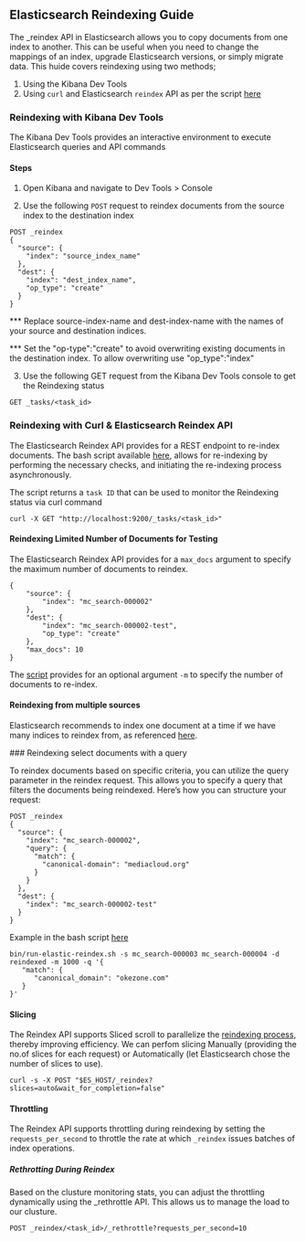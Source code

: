 ## Elasticsearch Reindexing Guide

The _reindex API in Elasticsearch allows you to copy documents from one index to another. This can be useful when you need to change the mappings of an index, upgrade Elasticsearch versions, or simply migrate data.
This huide covers reindexing using two methods;

1. Using the Kibana Dev Tools
2. Using `curl` and Elasticsearch `reindex` API as per the script [here](../../bin/run-elastic-reindex.sh)

### Reindexing with Kibana Dev Tools

The Kibana Dev Tools provides an interactive environment to execute Elasticsearch queries and API commands

#### Steps

1. Open Kibana and navigate to Dev Tools > Console

2. Use the following `POST` request to reindex documents from the source index to the destination index

```
POST _reindex
{
  "source": {
    "index": "source_index_name"
  },
  "dest": {
    "index": "dest_index_name",
    "op_type": "create"
  }
}

```

*** Replace source-index-name and dest-index-name with the names of your source and destination indices.

*** Set the "op-type":"create" to avoid overwriting existing documents in the destination index. To allow overwriting use "op_type":"index"

3. Use the following GET request from the Kibana Dev Tools console to get the Reindexing status

```
GET _tasks/<task_id>

```

### Reindexing with Curl & Elasticsearch Reindex API

The Elasticsearch Reindex API provides for a REST endpoint to re-index documents.
The bash script available [here](../../bin/run-elastic-reindex.sh), allows for re-indexing by performing the necessary checks, and initiating the re-indexing process asynchronously.

The script returns a `task ID` that can be used to monitor the Reindexing status via curl command

```
curl -X GET "http://localhost:9200/_tasks/<task_id>"
```

#### Reindexing Limited Number of Documents for Testing

The Elasticsearch Reindex API provides for a `max_docs` argument to specify the maximum number of documents to reindex.

```
{
    "source": {
        "index": "mc_search-000002"
    },
    "dest": {
        "index": "mc_search-000002-test",
        "op_type": "create"
    },
    "max_docs": 10
}
```

The [script](../../bin/run-elastic-reindex.sh) provides for an optional argument `-m` to specify the number of documents to re-index.

#### Reindexing from multiple sources

Elasticsearch recommends to index one document at a time if we have many indices to reindex from, as referenced [here](https://www.elastic.co/guide/en/elasticsearch/reference/current/docs-reindex.html#docs-reindex-from-multiple-sources).

### Reindexing select documents with a query

To reindex documents based on specific criteria, you can utilize the query parameter in the reindex request. This allows you to specify a query that filters the documents being reindexed. Here’s how you can structure your request:

```
POST _reindex
{
  "source": {
    "index": "mc_search-000002",
    "query": {
      "match": {
        "canonical-domain": "mediacloud.org"
      }
    }
  },
  "dest": {
    "index": "mc_search-000002-test"
  }
}
```

Example in the bash script [here](../../bin/run-elastic-reindex.sh)

```
bin/run-elastic-reindex.sh -s mc_search-000003 mc_search-000004 -d reindexed -m 1000 -q '{
   "match": {
      "canonical_domain": "okezone.com"
   }
}'
```

#### Slicing

The Reindex API supports Sliced scroll to parallelize the [reindexing process](https://www.elastic.co/guide/en/elasticsearch/reference/current/docs-reindex.html#docs-reindex-slice), thereby improving efficiency.
We can perfom slicing Manually (providing the no.of slices for each request) or Automatically (let Elasticsearch chose the number of slices to use).

```
curl -s -X POST "$ES_HOST/_reindex?slices=auto&wait_for_completion=false"
```

#### Throttling

The Reindex API supports throttling during reindexing by setting the `requests_per_second` to throttle the rate at which `_reindex` issues batches of index operations.

##### Rethrotting During Reindex

Based on the clusture monitoring stats, you can adjust the throttling dynamically using the _rethrottle API. This allows us to manage the load to our clusture.

```
POST _reindex/<task_id>/_rethrottle?requests_per_second=10
```
